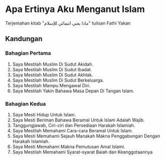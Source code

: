 # Apa Ertinya Aku Menganut Islam

Terjemahan kitab "ماذا يعني انتمائي للإسلام" tulisan Fathi Yakan

## Kandungan

### Bahagian Pertama
1. Saya Mestilah Muslim Di Sudut Akidah.
2. Saya Mestilah Muslim Di Sudut Ibadat.
3. Saya Mestilah Muslim Di Sudut Akhlak.
4. Saya Mestilah Muslim Di Sudut Berkeluarga.
5. Saya Mestilah Mampu Mengawal Diri.
6. Saya Mestilah Yakin Bahawa Masa Depan Di Tangan Islam. 


### Bahagian Kedua
1. Saya Mesti Hidup Untuk Islam.
2. Saya Mesti Beriman Bahawa Beramal Untuk Islam Adalah Wajib.
3. Tanggungjawab, Ciri-ciri dan Persediaan Harakah Islamiah.
4. Saya Mestilah Memahami Cara-cara Beramal Untuk Islam.
5. Saya Mesti Memahami Sejauh Manakah Makna Penggabungan Dengan Harakah Islamiah.
6. Saya Mesti Memahami Makna Pemutusan Amal Islami.
7. Saya Mestilah Memahami Syarat-syarat Baiah dan Keanggotaannya

